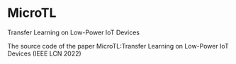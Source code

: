 # MicroTL
Transfer Learning on Low-Power IoT Devices


The source code of the paper MicroTL:Transfer Learning on Low-Power IoT Devices (IEEE LCN 2022)
